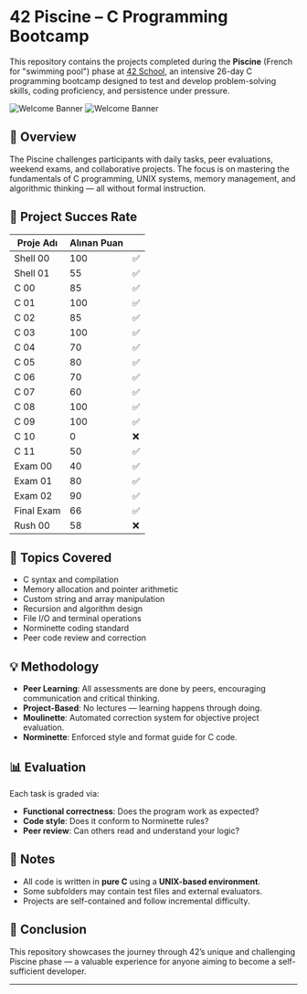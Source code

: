 # 42 Piscine – C Programming Bootcamp

This repository contains the projects completed during the **Piscine** (French for "swimming pool") phase at [42 School](https://42.fr/), an intensive 26-day C programming bootcamp designed to test and develop problem-solving skills, coding proficiency, and persistence under pressure.

<p align="left">
  <img src="https://github.com/Ertugrul-Pakdamar/Ertugrul-Pakdamar/blob/main/img/piscine-profile.png" alt="Welcome Banner" />
  <img src="https://github.com/Ertugrul-Pakdamar/Ertugrul-Pakdamar/blob/main/img/42-logo.png" alt="Welcome Banner" />
</p>

## 🚀 Overview

The Piscine challenges participants with daily tasks, peer evaluations, weekend exams, and collaborative projects. The focus is on mastering the fundamentals of C programming, UNIX systems, memory management, and algorithmic thinking — all without formal instruction.

## 💯 Project Succes Rate

| Proje Adı  | Alınan Puan |   |
| ---------- | ----------- | - |
| Shell 00   | 100         | ✅ |
| Shell 01   | 55          | ✅ |
| C 00       | 85          | ✅ |
| C 01       | 100         | ✅ |
| C 02       | 85          | ✅ |
| C 03       | 100         | ✅ |
| C 04       | 70          | ✅ |
| C 05       | 80          | ✅ |
| C 06       | 70          | ✅ |
| C 07       | 60          | ✅ |
| C 08       | 100         | ✅ |
| C 09       | 100         | ✅ |
| C 10       | 0           | ❌ |
| C 11       | 50          | ✅ |
| Exam 00    | 40          | ✅ |
| Exam 01    | 80          | ✅ |
| Exam 02    | 90          | ✅ |
| Final Exam | 66          | ✅ |
| Rush 00    | 58          | ❌ |

## 🔧 Topics Covered

- C syntax and compilation
- Memory allocation and pointer arithmetic
- Custom string and array manipulation
- Recursion and algorithm design
- File I/O and terminal operations
- Norminette coding standard
- Peer code review and correction

## 💡 Methodology

- **Peer Learning**: All assessments are done by peers, encouraging communication and critical thinking.
- **Project-Based**: No lectures — learning happens through doing.
- **Moulinette**: Automated correction system for objective project evaluation.
- **Norminette**: Enforced style and format guide for C code.

## 📊 Evaluation

Each task is graded via:
- **Functional correctness**: Does the program work as expected?
- **Code style**: Does it conform to Norminette rules?
- **Peer review**: Can others read and understand your logic?

## 📌 Notes

- All code is written in **pure C** using a **UNIX-based environment**.
- Some subfolders may contain test files and external evaluators.
- Projects are self-contained and follow incremental difficulty.

## 🧠 Conclusion

This repository showcases the journey through 42’s unique and challenging Piscine phase — a valuable experience for anyone aiming to become a self-sufficient developer.

---

